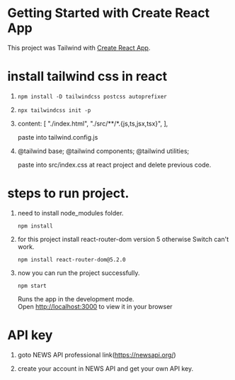 # Getting Started with Create React App

This project was Tailwind with [Create React App](https://github.com/facebook/create-react-app).

# install tailwind css in react

1. `npm install -D tailwindcss postcss autoprefixer`

2. `npx tailwindcss init -p`

3.  content: [
    "./index.html",
    "./src/**/*.{js,ts,jsx,tsx}",
    ],

    paste into tailwind.config.js 

4.  @tailwind base;
    @tailwind components;
    @tailwind utilities;

    paste into src/index.css at react project and delete previous code.    

# steps to run project.

1. need to install node_modules folder.

    `npm install`

2. for this project install react-router-dom version 5 otherwise Switch can't work.

    `npm install react-router-dom@5.2.0`

3. now you can run the project successfully.

    `npm start`

    Runs the app in the development mode.\
    Open [http://localhost:3000](http://localhost:3000) to view it in your browser

#   API key

1. goto NEWS API professional link(https://newsapi.org/)

2. create your account in NEWS API and get your own API key.










